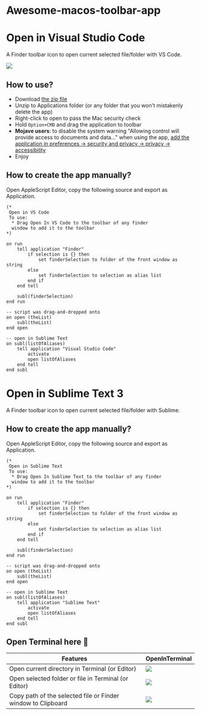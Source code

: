 # Awesome-macos-toolbar-app

# Open in Visual Studio Code
A Finder toolbar icon to open current selected file/folder with VS Code.

![](https://github.com/hamxiaoz/open-folder-with-vs-code/blob/master/demo.gif)

## How to use?
- Download [the zip file](https://github.com/hamxiaoz/open-folder-with-vs-code/raw/master/Open%20in%20VS%20Code.app.zip)
- Unzip to Applications folder (or any folder that you won't mistakenly delete the app)
- Right-click to open to pass the Mac security check
- Hold `Option+CMD` and drag the application to toolbar
- **Mojave users**: to disable the system warning "Allowing control will provide access to documents and data..." when using the app, [add the application in preferences -> security and privacy -> privacy -> accessibility](https://apple.stackexchange.com/a/335850)
- Enjoy

## How to create the app manually?
Open AppleScript Editor, copy the following source and export as Application.

```
(*
 Open in VS Code
 To use:
  * Drag Open In VS Code to the toolbar of any finder
  window to add it to the toolbar
*)

on run
	tell application "Finder"
		if selection is {} then
			set finderSelection to folder of the front window as string
		else
			set finderSelection to selection as alias list
		end if
	end tell
	
	subl(finderSelection)
end run

-- script was drag-and-dropped onto
on open (theList)
	subl(theList)
end open

-- open in Sublime Text
on subl(listOfAliases)
	tell application "Visual Studio Code"
		activate
		open listOfAliases
	end tell
end subl
```

# Open in Sublime Text 3
A Finder toolbar icon to open current selected file/folder with Sublime.

## How to create the app manually?
Open AppleScript Editor, copy the following source and export as Application.

```
(*
 Open in Sublime Text
 To use:
  * Drag Open In Sublime Text to the toolbar of any finder
  window to add it to the toolbar
*)

on run
	tell application "Finder"
		if selection is {} then
			set finderSelection to folder of the front window as string
		else
			set finderSelection to selection as alias list
		end if
	end tell
	
	subl(finderSelection)
end run

-- script was drag-and-dropped onto
on open (theList)
	subl(theList)
end open

-- open in Sublime Text
on subl(listOfAliases)
	tell application "Sublime Text"
		activate
		open listOfAliases
	end tell
end subl
```

## Open Terminal here 🚀

| Features | OpenInTerminal |
| --- | --- |
| Open current directory in Terminal (or Editor) | ![](https://github.com/Ji4n1ng/OpenInTerminal/blob/master/Resources/screenshots/main-open-in-terminal.gif) |
| Open selected folder or file in Terminal (or Editor) | ![](https://github.com/Ji4n1ng/OpenInTerminal/blob/master/Resources/screenshots/main-open-in-editor.gif) |
| Copy path of the selected file or Finder window to Clipboard | ![](https://github.com/Ji4n1ng/OpenInTerminal/blob/master/Resources/screenshots/main-copy-path-to-clipboard.gif) |
